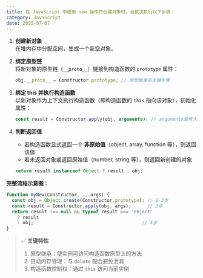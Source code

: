```yaml
---
title: 在 JavaScript 中使用 new 操作符创建对象时，会依次执行以下步骤：
category: JavaScript
date: 2025-07-07
---
```

1. **创建新对象**  
   在堆内存中分配空间，生成一个新空对象。  

2. **绑定原型链**  
   将新对象的原型链（`__proto__`）链接到构造函数的 `prototype` 属性：  
   ```javascript
   obj.__proto__ = Constructor.prototype; // 原型继承的关键步骤
   ```

3. **绑定 this 并执行构造函数**  
   以新对象作为上下文执行构造函数（即构造函数的 `this` 指向该对象），初始化属性：  
   ```javascript
   const result = Constructor.apply(obj, arguments); // arguments是传入参数
   ```

4. **判断返回值**  
   - 若构造函数显式返回一个 **非原始值**（object, array, function 等），则返回该值  
   - 若未返回对象或返回原始值（number, string 等），则返回新创建的对象  
   ```javascript
   return result instanceof Object ? result : obj; 
   ```  

**完整流程示意图**：  
```javascript
function myNew(Constructor, ...args) {
  const obj = Object.create(Constructor.prototype); // 1-2步
  const result = Constructor.apply(obj, args);      // 3步
  return result !== null && typeof result === 'object' 
    ? result 
    : obj;                                        // 4步
}
```

> ✅ **关键特性**  
> 1. 原型继承：使实例可访问构造函数原型上的方法  
> 2. 自动内存管理：与 `delete` 配合避免泄漏  
> 3. 构造函数控制权：通过 `this` 访问当前实例  
